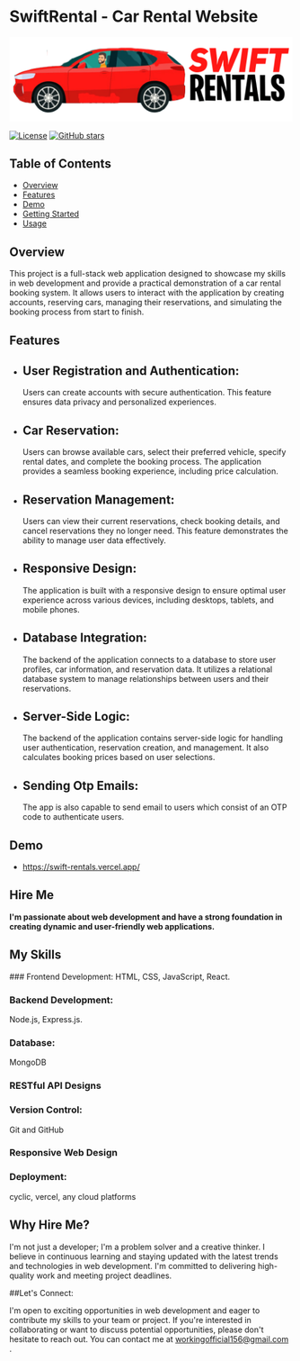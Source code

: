 # SwiftRental - Car Rental Website

![Project Logo](/FrontEnd/src/components/img/logo_SwiftREntals-min.png) <!-- If you have a project logo, include it here -->

[![License](https://img.shields.io/badge/license-MIT-blue.svg)](LICENSE)
[![GitHub stars](https://img.shields.io/github/stars/yourusername/SwiftRental)](https://github.com/yourusername/SwiftRental/stargazers)

## Table of Contents

- [Overview](#overview)
- [Features](#features)
- [Demo](#demo)
- [Getting Started](#getting-started)
- [Usage](#usage)

## Overview

This project is a full-stack web application designed to showcase my skills in web development and provide a practical demonstration of a car rental booking system. It allows users to interact with the application by creating accounts, reserving cars, managing their reservations, and simulating the booking process from start to finish.


## Features

- <h2>User Registration and Authentication:</h2> Users can create accounts with secure authentication. This feature ensures data privacy and personalized experiences.

- <h2>Car Reservation:</h2> Users can browse available cars, select their preferred vehicle, specify rental dates, and complete the booking process. The application provides a seamless booking experience, including price calculation.

- <h2>Reservation Management:</h2> Users can view their current reservations, check booking details, and cancel reservations they no longer need. This feature demonstrates the ability to manage user data effectively.

- <h2>Responsive Design:</h2> The application is built with a responsive design to ensure optimal user experience across various devices, including desktops, tablets, and mobile phones.

- <h2>Database Integration:</h2> The backend of the application connects to a database to store user profiles, car information, and reservation data. It utilizes a relational database system to manage relationships between users and their reservations.

- <h2>Server-Side Logic:</h2> The backend of the application contains server-side logic for handling user authentication, reservation creation, and management. It also calculates booking prices based on user selections.

- <h2>Sending Otp Emails:</h2> The app is also capable to send email to users which consist of an OTP code to authenticate users.



## Demo

- https://swift-rentals.vercel.app/


## Hire Me

   <b>I'm passionate about web development and have a strong foundation in creating dynamic and user-friendly web applications. </b>

   <h2>My Skills</h2>
   ### Frontend Development:
   HTML, CSS, JavaScript, React.
   
   ### Backend Development:
   Node.js, Express.js.
   
   ### Database:
   MongoDB 
   
   ### RESTful API Designs
   
   ### Version Control:
   Git and GitHub
   
   ### Responsive Web Design
   
   ### Deployment:
   cyclic, vercel,  any cloud platforms
      

## Why Hire Me?
I'm not just a developer; I'm a problem solver and a creative thinker. I believe in continuous learning and staying updated with the latest trends and technologies in web development. I'm committed to delivering high-quality work and meeting project deadlines.

##Let's Connect:

I'm open to exciting opportunities in web development and eager to contribute my skills to your team or project. If you're interested in collaborating or want to discuss potential opportunities, please don't hesitate to reach out. You can contact me at workingofficial156@gmail.com .




